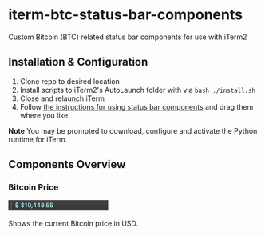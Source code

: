 # iterm-btc-status-bar-components
Custom Bitcoin (BTC) related status bar components for use with iTerm2

## Installation & Configuration
1. Clone repo to desired location
2. Install scripts to iTerm2's AutoLaunch folder with via `bash ./install.sh`
3. Close and relaunch iTerm
4. Follow [the instructions for using status bar components](https://www.iterm2.com/3.3/documentation-status-bar.html) and drag them where you like.

**Note** You may be prompted to download, configure and activate the Python runtime for iTerm.


## Components Overview

### Bitcoin Price
![btc_price](screenshots/btc_price.png)

Shows the current Bitcoin price in USD.
